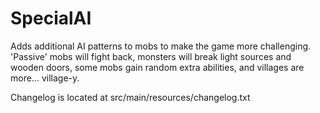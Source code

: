 # SpecialAI
Adds additional AI patterns to mobs to make the game more challenging. 'Passive' mobs will fight back, monsters will break light sources and wooden doors, some mobs gain random extra abilities, and villages are more... village-y.

Changelog is located at src/main/resources/changelog.txt
